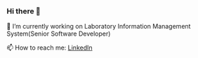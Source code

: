 ### Hi there 👋
🔭 I’m currently working on Laboratory Information Management System(Senior Software Developer)

📫 How to reach me: <a href="https://www.linkedin.com/in/arunkumar-m-9ab191175/">LinkedIn</a>

<!--
**arunkumarpadmaneri/arunkumarpadmaneri** is a ✨ _special_ ✨ repository because its `README.md` (this file) appears on your GitHub profile.

Here are some ideas to get you started:

- 🔭 I’m currently working on Labortory Information Management System 
- 🌱 I’m currently learning ...
- 👯 I’m looking to collaborate on ...
- 🤔 I’m looking for help with ...
- 💬 Ask me about ...
- 📫 How to reach me: ...
- 😄 Pronouns: ...
- ⚡ Fun fact: ...
-->
